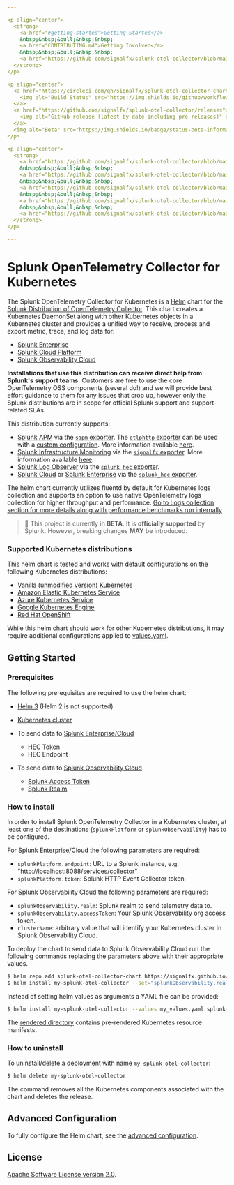```yaml
---

<p align="center">
  <strong>
    <a href="#getting-started">Getting Started</a>
    &nbsp;&nbsp;&bull;&nbsp;&nbsp;
    <a href="CONTRIBUTING.md">Getting Involved</a>
    &nbsp;&nbsp;&bull;&nbsp;&nbsp;
    <a href="https://github.com/signalfx/splunk-otel-collector/blob/main/docs/signalfx-smart-agent-migration.md">Migrating from Smart Agent</a>
  </strong>
</p>

<p align="center">
  <a href="https://circleci.com/gh/signalfx/splunk-otel-collector-chart">
    <img alt="Build Status" src="https://img.shields.io/github/workflow/status/signalfx/splunk-otel-collector-chart/Lint%20and%20Test%20Charts?style=for-the-badge">
  </a>
  <a href="https://github.com/signalfx/splunk-otel-collector/releases">
    <img alt="GitHub release (latest by date including pre-releases)" src="https://img.shields.io/github/v/release/signalfx/splunk-otel-collector-chart?include_prereleases&style=for-the-badge">
  </a>
  <img alt="Beta" src="https://img.shields.io/badge/status-beta-informational?style=for-the-badge">
</p>

<p align="center">
  <strong>
    <a href="https://github.com/signalfx/splunk-otel-collector/blob/main/docs/components.md">Components</a>
    &nbsp;&nbsp;&bull;&nbsp;&nbsp;
    <a href="https://github.com/signalfx/splunk-otel-collector/blob/main/docs/monitoring.md">Monitoring</a>
    &nbsp;&nbsp;&bull;&nbsp;&nbsp;
    <a href="https://github.com/signalfx/splunk-otel-collector/blob/main/docs/security.md">Security</a>
    &nbsp;&nbsp;&bull;&nbsp;&nbsp;
    <a href="https://github.com/signalfx/splunk-otel-collector/blob/main/docs/sizing.md">Sizing</a>
    &nbsp;&nbsp;&bull;&nbsp;&nbsp;
    <a href="https://github.com/signalfx/splunk-otel-collector/blob/main/docs/troubleshooting.md">Troubleshooting</a>
  </strong>
</p>

---
```


# Splunk OpenTelemetry Collector for Kubernetes

The Splunk OpenTelemetry Collector for Kubernetes is a
[Helm](https://github.com/kubernetes/helm) chart for the [Splunk Distribution
of OpenTelemetry Collector](https://github.com/signalfx/splunk-otel-collector).
This chart creates a Kubernetes DaemonSet along with other Kubernetes objects
in a Kubernetes cluster and provides a unified way to receive, process and
export metric, trace, and log data for:

- [Splunk Enterprise](https://www.splunk.com/en_us/software/splunk-enterprise.html)
- [Splunk Cloud Platform](https://www.splunk.com/en_us/software/splunk-cloud-platform.html)
- [Splunk Observability Cloud](https://www.observability.splunk.com/)

**Installations that use this distribution can receive direct help from
Splunk's support teams.** Customers are free to use the core OpenTelemetry OSS
components (several do!) and we will provide best effort guidance to them for
any issues that crop up, however only the Splunk distributions are in scope for
official Splunk support and support-related SLAs.

This distribution currently supports:

- [Splunk APM](https://www.splunk.com/en_us/software/splunk-apm.html) via the
  [`sapm`
  exporter](https://github.com/open-telemetry/opentelemetry-collector-contrib/tree/main/exporter/sapmexporter).
  The [`otlphttp`
  exporter](https://github.com/open-telemetry/opentelemetry-collector/tree/main/exporter/otlphttpexporter)
  can be used with a [custom
  configuration](https://github.com/signalfx/splunk-otel-collector/blob/main/cmd/otelcol/config/collector/otlp_config_linux.yaml).
  More information available
  [here](https://docs.signalfx.com/en/latest/apm/apm-getting-started/apm-opentelemetry-collector.html).
- [Splunk Infrastructure
  Monitoring](https://www.splunk.com/en_us/software/infrastructure-monitoring.html)
  via the [`signalfx`
  exporter](https://github.com/open-telemetry/opentelemetry-collector-contrib/tree/main/exporter/signalfxexporter).
  More information available
  [here](https://docs.signalfx.com/en/latest/otel/imm-otel-collector.html).
- [Splunk Log Observer](https://www.splunk.com/en_us/form/splunk-log-observer.html) via
  the [`splunk_hec`
  exporter](https://github.com/open-telemetry/opentelemetry-collector-contrib/tree/main/exporter/splunkhecexporter).
- [Splunk Cloud](https://www.splunk.com/en_us/software/splunk-cloud.html) or
  [Splunk
  Enterprise](https://www.splunk.com/en_us/software/splunk-enterprise.html) via
  the [`splunk_hec`
  exporter](https://github.com/open-telemetry/opentelemetry-collector-contrib/tree/main/exporter/splunkhecexporter).

The helm chart currently utilizes fluentd by default for Kubernetes logs collection and supports an option to use native OpenTelemetry logs collection for higher throughput and performance. [Go to Logs collection section for more details along with performance benchmarks run internally](#logs-collection)

> :construction: This project is currently in **BETA**. It is **officially supported** by Splunk. However, breaking changes **MAY** be introduced.

### Supported Kubernetes distributions

This helm chart is tested and works with default configurations on the following
Kubernetes distributions:

- [Vanilla (unmodified version) Kubernetes](https://kubernetes.io)
- [Amazon Elastic Kubernetes Service](https://aws.amazon.com/eks)
- [Azure Kubernetes Service](https://docs.microsoft.com/en-us/azure/aks)
- [Google Kubernetes Engine](https://cloud.google.com/kubernetes-engine)
- [Red Hat OpenShift](https://www.redhat.com/en/technologies/cloud-computing/openshift)

While this helm chart should work for other Kubernetes distributions, it may
require additional configurations applied to
[values.yaml](helm-charts/splunk-otel-collector/values.yaml).

## Getting Started

### Prerequisites

The following prerequisites are required to use the helm chart:

- [Helm 3](https://helm.sh/docs/intro/install/) (Helm 2 is not supported)
- [Kubernetes cluster](https://kubernetes.io/)

- To send data to [Splunk Enterprise/Cloud](https://docs.splunk.com/Documentation/Splunk/8.2.2/Data/UsetheHTTPEventCollector)
  - HEC Token
  - HEC Endpoint

- To send data to [Splunk Observability Cloud](https://docs.splunk.com/Observability/gdi/opentelemetry/install-k8s.html)
  - [Splunk Access Token](https://docs.splunk.com/Observability/admin/authentication-tokens/org-tokens.html#admin-org-tokens)
  - [Splunk Realm](https://dev.splunk.com/observability/docs/realms_in_endpoints/)

### How to install

In order to install Splunk OpenTelemetry Collector in a Kubernetes cluster, at
least one of the destinations (`splunkPlatform` or `splunkObservability`) has
to be configured.

For Splunk Enterprise/Cloud the following parameters are required:

- `splunkPlatform.endpoint`: URL to a Splunk instance, e.g.
  "http://localhost:8088/services/collector"
- `splunkPlatform.token`: Splunk HTTP Event Collector token

For Splunk Observability Cloud the following parameters are required:

- `splunkObservability.realm`: Splunk realm to send telemetry data to.
- `splunkObservability.accessToken`: Your Splunk Observability org access
  token.
- `clusterName`: arbitrary value that will identify your Kubernetes cluster in
  Splunk Observability Cloud.

To deploy the chart to send data to Splunk Observability Cloud run the following
commands replacing the parameters above with their appropriate values.

```bash
$ helm repo add splunk-otel-collector-chart https://signalfx.github.io/splunk-otel-collector-chart
$ helm install my-splunk-otel-collector --set="splunkObservability.realm=us0,splunkObservability.accessToken=xxxxxx,clusterName=my-cluster" splunk-otel-collector-chart/splunk-otel-collector
```

Instead of setting helm values as arguments a YAML file can be provided:

```bash
$ helm install my-splunk-otel-collector --values my_values.yaml splunk-otel-collector-chart/splunk-otel-collector
```

The [rendered directory](rendered) contains pre-rendered Kubernetes resource manifests.

### How to uninstall

To uninstall/delete a deployment with name `my-splunk-otel-collector`:

```bash
$ helm delete my-splunk-otel-collector
```

The command removes all the Kubernetes components associated with the chart and
deletes the release.

## Advanced Configuration
To fully configure the Helm chart, see the [advanced
configuration](https://github.com/signalfx/splunk-otel-collector-chart/blob/main/docs/advanced-configuration.md).

## License

[Apache Software License version 2.0](LICENSE).
